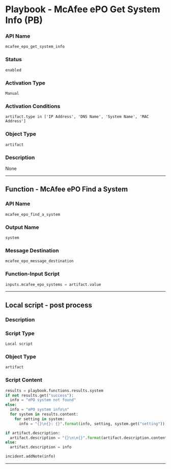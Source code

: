 <!--
    DO NOT MANUALLY EDIT THIS FILE
    THIS FILE IS AUTOMATICALLY GENERATED WITH resilient-sdk codegen
    Generated with resilient-sdk v50.0.151
-->

# Playbook - McAfee ePO Get System Info (PB)

### API Name
`mcafee_epo_get_system_info`

### Status
`enabled`

### Activation Type
`Manual`

### Activation Conditions
`artifact.type in ['IP Address', 'DNS Name', 'System Name', 'MAC Address']`

### Object Type
`artifact`

### Description
None


---
## Function - McAfee ePO Find a System

### API Name
`mcafee_epo_find_a_system`

### Output Name
`system`

### Message Destination
`mcafee_epo_message_destination`

### Function-Input Script
```python
inputs.mcafee_epo_systems = artifact.value
```

---

## Local script - post process

### Description


### Script Type
`Local script`

### Object Type
`artifact`

### Script Content
```python
results = playbook.functions.results.system
if not results.get("success"):
  info = "ePO system not found"
else:
  info = "ePO system info\n"
  for system in results.content:
    for setting in system:
      info = "{}\n{}: {}".format(info, setting, system.get("setting"))

if artifact.description:
  artifact.description = "{}\n\n{}".format(artifact.description.content, info)
else:
  artifact.description = info

incident.addNote(info)
```

---

